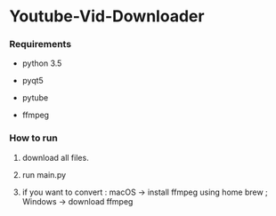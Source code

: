# Youtube-Vid-Downloader

### Requirements

+ python 3.5

+ pyqt5 

+ pytube 

+ ffmpeg


### How to run



1. download all files.


2. run main.py


3. if you want to convert : macOS -> install ffmpeg using home brew ; Windows -> download ffmpeg
